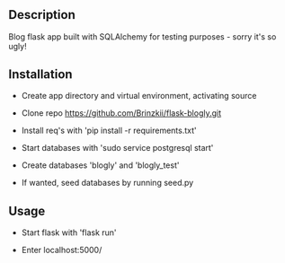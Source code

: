 # <Flask-Blogly>

## Description

Blog flask app built with SQLAlchemy for testing purposes - sorry it's so ugly!

## Installation

-   Create app directory and virtual environment, activating source

-   Clone repo https://github.com/Brinzkii/flask-blogly.git

-   Install req's with 'pip install -r requirements.txt'

-   Start databases with 'sudo service postgresql start'

-   Create databases 'blogly' and 'blogly_test'

-   If wanted, seed databases by running seed.py

## Usage

-   Start flask with 'flask run'

-   Enter localhost:5000/
